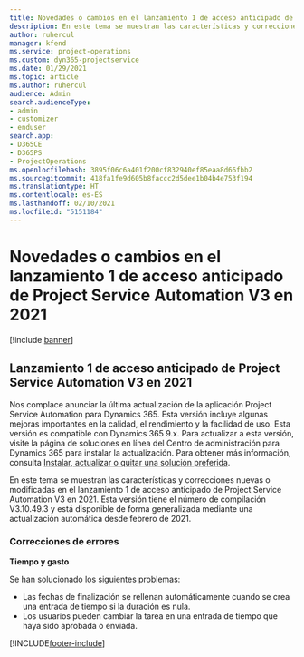 ```yaml
---
title: Novedades o cambios en el lanzamiento 1 de acceso anticipado de Project Service Automation V3 en 2021
description: En este tema se muestran las características y correcciones disponibles en el lanzamiento 1 de acceso anticipado de Project Service Automation V3 en 2021.
author: ruhercul
manager: kfend
ms.service: project-operations
ms.custom: dyn365-projectservice
ms.date: 01/29/2021
ms.topic: article
ms.author: ruhercul
audience: Admin
search.audienceType:
- admin
- customizer
- enduser
search.app:
- D365CE
- D365PS
- ProjectOperations
ms.openlocfilehash: 3895f06c6a401f200cf832940ef85eaa8d66fbb2
ms.sourcegitcommit: 418fa1fe9d605b8faccc2d5dee1b04b4e753f194
ms.translationtype: HT
ms.contentlocale: es-ES
ms.lasthandoff: 02/10/2021
ms.locfileid: "5151184"
---
```

# <a name="whats-new-or-changed-in-project-service-automation-early-access-wave-1-2021-v3"></a>Novedades o cambios en el lanzamiento 1 de acceso anticipado de Project Service Automation V3 en 2021

[!include [banner](../includes/psa-now-project-operations.md)]

## <a name="project-service-automation-early-access-wave-1-2021-v3"></a>Lanzamiento 1 de acceso anticipado de Project Service Automation V3 en 2021

Nos complace anunciar la última actualización de la aplicación Project Service Automation para Dynamics 365. Esta versión incluye algunas mejoras importantes en la calidad, el rendimiento y la facilidad de uso. Esta versión es compatible con Dynamics 365 9.x. Para actualizar a esta versión, visite la página de soluciones en línea del Centro de administración para Dynamics 365 para instalar la actualización. Para obtener más información, consulta [Instalar, actualizar o quitar una solución preferida](https://docs.microsoft.com/power-platform/admin/install-remove-preferred-solution).

En este tema se muestran las características y correcciones nuevas o modificadas en el lanzamiento 1 de acceso anticipado de Project Service Automation V3 en 2021. Esta versión tiene el número de compilación V3.10.49.3 y está disponible de forma generalizada mediante una actualización automática desde febrero de 2021.


### <a name="bug-fixes"></a>Correcciones de errores

**Tiempo y gasto**

Se han solucionado los siguientes problemas:

- Las fechas de finalización se rellenan automáticamente cuando se crea una entrada de tiempo si la duración es nula.
- Los usuarios pueden cambiar la tarea en una entrada de tiempo que haya sido aprobada o enviada.


[!INCLUDE[footer-include](../includes/footer-banner.md)]